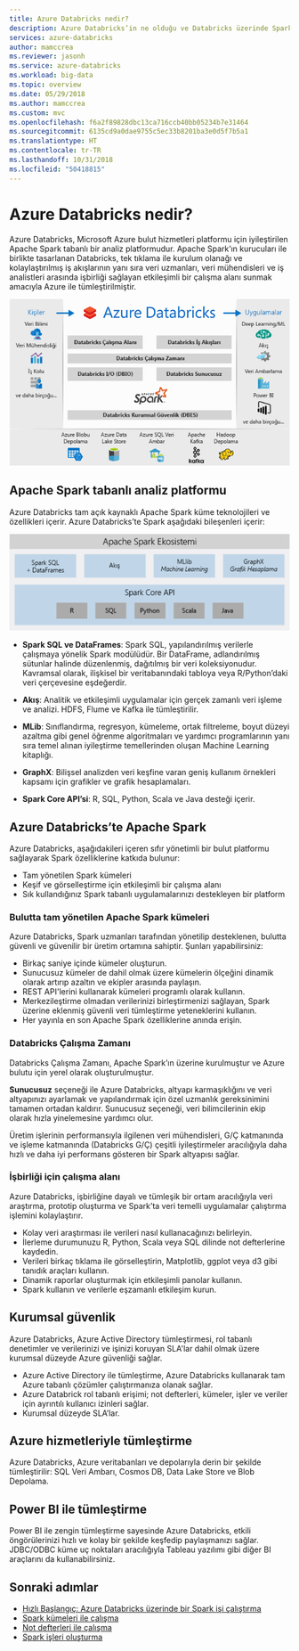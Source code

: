 ```yaml
---
title: Azure Databricks nedir?
description: Azure Databricks’in ne olduğu ve Databricks üzerinde Spark’ı Azure’a nasıl getirdiği hakkında bilgi edinin. Azure Databricks, Microsoft Azure bulut hizmetleri platformu için iyileştirilen Apache Spark tabanlı bir analiz platformudur.
services: azure-databricks
author: mamccrea
ms.reviewer: jasonh
ms.service: azure-databricks
ms.workload: big-data
ms.topic: overview
ms.date: 05/29/2018
ms.author: mamccrea
ms.custom: mvc
ms.openlocfilehash: f6a2f89828dbc13ca716ccb40bb05234b7e31464
ms.sourcegitcommit: 6135cd9a0dae9755c5ec33b8201ba3e0d5f7b5a1
ms.translationtype: HT
ms.contentlocale: tr-TR
ms.lasthandoff: 10/31/2018
ms.locfileid: "50418815"
---
```

# <a name="what-is-azure-databricks"></a>Azure Databricks nedir?

Azure Databricks, Microsoft Azure bulut hizmetleri platformu için iyileştirilen Apache Spark tabanlı bir analiz platformudur. Apache Spark’ın kurucuları ile birlikte tasarlanan Databricks, tek tıklama ile kurulum olanağı ve kolaylaştırılmış iş akışlarının yanı sıra veri uzmanları, veri mühendisleri ve iş analistleri arasında işbirliği sağlayan etkileşimli bir çalışma alanı sunmak amacıyla Azure ile tümleştirilmiştir.

![Azure Databricks nedir?](./media/what-is-azure-databricks/azure-databricks-overview.png "What is Azure Databricks?")

## <a name="apache-spark-based-analytics-platform"></a>Apache Spark tabanlı analiz platformu

Azure Databricks tam açık kaynaklı Apache Spark küme teknolojileri ve özellikleri içerir. Azure Databricks’te Spark aşağıdaki bileşenleri içerir:

![Azure Databricks’te Apache Spark](./media/what-is-azure-databricks/apache-spark-ecosystem-databricks.png "Apache Spark in Azure Databricks")

* **Spark SQL ve DataFrames**: Spark SQL, yapılandırılmış verilerle çalışmaya yönelik Spark modülüdür. Bir DataFrame, adlandırılmış sütunlar halinde düzenlenmiş, dağıtılmış bir veri koleksiyonudur. Kavramsal olarak, ilişkisel bir veritabanındaki tabloya veya R/Python’daki veri çerçevesine eşdeğerdir.

* **Akış**: Analitik ve etkileşimli uygulamalar için gerçek zamanlı veri işleme ve analizi. HDFS, Flume ve Kafka ile tümleştirilir.

* **MLib**: Sınıflandırma, regresyon, kümeleme, ortak filtreleme, boyut düzeyi azaltma gibi genel öğrenme algoritmaları ve yardımcı programlarının yanı sıra temel alınan iyileştirme temellerinden oluşan Machine Learning kitaplığı.

* **GraphX**: Bilişsel analizden veri keşfine varan geniş kullanım örnekleri kapsamı için grafikler ve grafik hesaplamaları.

* **Spark Core API’si**: R, SQL, Python, Scala ve Java desteği içerir.

## <a name="apache-spark-in-azure-databricks"></a>Azure Databricks’te Apache Spark

Azure Databricks, aşağıdakileri içeren sıfır yönetimli bir bulut platformu sağlayarak Spark özelliklerine katkıda bulunur:

- Tam yönetilen Spark kümeleri
- Keşif ve görselleştirme için etkileşimli bir çalışma alanı
- Sık kullandığınız Spark tabanlı uygulamalarınızı destekleyen bir platform

### <a name="fully-managed-apache-spark-clusters-in-the-cloud"></a>Bulutta tam yönetilen Apache Spark kümeleri

Azure Databricks, Spark uzmanları tarafından yönetilip desteklenen, bulutta güvenli ve güvenilir bir üretim ortamına sahiptir. Şunları yapabilirsiniz:

* Birkaç saniye içinde kümeler oluşturun.
* Sunucusuz kümeler de dahil olmak üzere kümelerin ölçeğini dinamik olarak artırıp azaltın ve ekipler arasında paylaşın. 
* REST API'lerini kullanarak kümeleri programlı olarak kullanın. 
* Merkezileştirme olmadan verilerinizi birleştirmenizi sağlayan, Spark üzerine eklenmiş güvenli veri tümleştirme yeteneklerini kullanın. 
* Her yayınla en son Apache Spark özelliklerine anında erişin.

### <a name="databricks-runtime"></a>Databricks Çalışma Zamanı
Databricks Çalışma Zamanı, Apache Spark’ın üzerine kurulmuştur ve Azure bulutu için yerel olarak oluşturulmuştur. 

**Sunucusuz** seçeneği ile Azure Databricks, altyapı karmaşıklığını ve veri altyapınızı ayarlamak ve yapılandırmak için özel uzmanlık gereksinimini tamamen ortadan kaldırır. Sunucusuz seçeneği, veri bilimcilerinin ekip olarak hızla yinelemesine yardımcı olur.

Üretim işlerinin performansıyla ilgilenen veri mühendisleri, G/Ç katmanında ve işleme katmanında (Databricks G/Ç) çeşitli iyileştirmeler aracılığıyla daha hızlı ve daha iyi performans gösteren bir Spark altyapısı sağlar.

### <a name="workspace-for-collaboration"></a>İşbirliği için çalışma alanı

Azure Databricks, işbirliğine dayalı ve tümleşik bir ortam aracılığıyla veri araştırma, prototip oluşturma ve Spark’ta veri temelli uygulamalar çalıştırma işlemini kolaylaştırır.

* Kolay veri araştırması ile verileri nasıl kullanacağınızı belirleyin.
* İlerleme durumunuzu R, Python, Scala veya SQL dilinde not defterlerine kaydedin.
* Verileri birkaç tıklama ile görselleştirin, Matplotlib, ggplot veya d3 gibi tanıdık araçları kullanın.
* Dinamik raporlar oluşturmak için etkileşimli panolar kullanın.
* Spark kullanın ve verilerle eşzamanlı etkileşim kurun.

## <a name="enterprise-security"></a>Kurumsal güvenlik

Azure Databricks, Azure Active Directory tümleştirmesi, rol tabanlı denetimler ve verilerinizi ve işinizi koruyan SLA'lar dahil olmak üzere kurumsal düzeyde Azure güvenliği sağlar.

* Azure Active Directory ile tümleştirme, Azure Databricks kullanarak tam Azure tabanlı çözümler çalıştırmanıza olanak sağlar.
* Azure Databrick rol tabanlı erişimi; not defterleri, kümeler, işler ve veriler için ayrıntılı kullanıcı izinleri sağlar.
* Kurumsal düzeyde SLA’lar. 

## <a name="integration-with-azure-services"></a>Azure hizmetleriyle tümleştirme

Azure Databricks, Azure veritabanları ve depolarıyla derin bir şekilde tümleştirilir: SQL Veri Ambarı, Cosmos DB, Data Lake Store ve Blob Depolama. 

## <a name="integration-with-power-bi"></a>Power BI ile tümleştirme
Power BI ile zengin tümleştirme sayesinde Azure Databricks, etkili öngörülerinizi hızlı ve kolay bir şekilde keşfedip paylaşmanızı sağlar. JDBC/ODBC küme uç noktaları aracılığıyla Tableau yazılımı gibi diğer BI araçlarını da kullanabilirsiniz.

## <a name="next-steps"></a>Sonraki adımlar

* [Hızlı Başlangıç: Azure Databricks üzerinde bir Spark işi çalıştırma](quickstart-create-databricks-workspace-portal.md)
* [Spark kümeleri ile çalışma](https://docs.azuredatabricks.net/user-guide/clusters/index.html)
* [Not defterleri ile çalışma](https://docs.azuredatabricks.net/user-guide/notebooks/index.html)
* [Spark işleri oluşturma](https://docs.azuredatabricks.net/user-guide/jobs.html)

 









